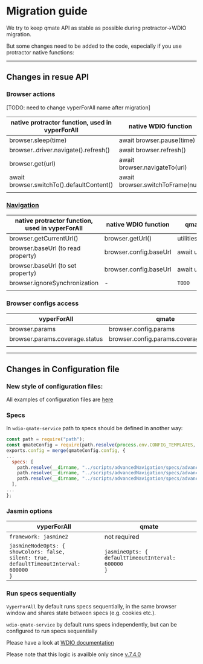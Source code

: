 # Migration guide

We try to keep qmate API as stable as possible during protractor->WDIO migration.

But some changes need to be added to the code, especially if you use protractor native functions:

---
## Changes in resue API
### Browser actions

[TODO: need to change vyperForAll name after migration]

|  native protractor function, used in vyperForAll |  native WDIO function | qmate reuse API function  |
|---|---|---|
| browser.sleep(time)  | await browser.pause(time)  | await util.browser.sleep(time)  |
| browser..driver.navigate().refresh()  | await browser.refresh() | await util.browser.refresh()  |
| browser.get(url)  | await browser.navigateTo(url)  | await non_ui5.common.navigation.navigateToUrl(url)  |
| await browser.switchTo().defaultContent()   |  await browser.switchToFrame(null) | await non_ui5.common.locator.switchToDefaultContent()  |
|   |   |   |



### [Navigation](../../scripts/reuse/ui5/common/modules/navigation.js)

|  native protractor function, used in vyperForAll |  native WDIO function | qmate reuse API function  |
|---|---|---|
| browser.getCurrentUrl()  | browser.getUrl()  | utilities.browser.getCurrentUrl()  |
| browser.baseUrl (to read property) | browser.config.baseUrl  | await util.browser.getBaseUrl()  |
| browser.baseUrl (to set property) | browser.config.baseUrl  | await util.browser.setBaseUrl() |
| browser.ignoreSynchronization | -  | `TODO` |
|   |   |   |


### Browser configs access
|  vyperForAll | qmate |
|---|---|
| browser.params  | browser.config.params |
| browser.params.coverage.status   | browser.config.params.coverage.status |
|   |   |   |


---
## Changes in Configuration file

### New style of configuration files:

All examples of configuration files are [here](../../tests/reuseApi/configurations)


### Specs

In `wdio-qmate-service` path to specs should be defined in another way:

```js
const path = require("path");
const qmateConfig = require(path.resolve(process.env.CONFIG_TEMPLATES, "chrome.headless.conf.js"));
exports.config = merge(qmateConfig.config, {
...
  specs: [
    path.resolve(__dirname, "../scripts/advancedNavigation/specs/advancedNavigation.spec.js"),
    path.resolve(__dirname, "../scripts/advancedNavigation/specs/advancedNavigationInplace.spec.js"),
    path.resolve(__dirname, "../scripts/advancedNavigation/specs/advancedNavigationExplace.spec.js"),
  ],
...
};
```

### Jasmin options
|  vyperForAll | qmate |
|---|---|
|`framework: jasmine2`| not required |
|`jasmineNodeOpts: {`<br>`showColors: false,`<br>`silent: true,`<br>`defaultTimeoutInterval: 600000`<br>`}`|`jasmineOpts: {`<br>`defaultTimeoutInterval: 600000`<br>`}` |


### Run specs sequentially

`VyperForAll` by default runs specs sequentially, in the same browser window and shares state between specs (e.g. cookies etc.).

`wdio-qmate-service` by default runs specs independently, but can be configured to run specs sequentially

Please have a look at [WDIO documentation](https://webdriver.io/docs/organizingsuites/#grouping-test-specs-to-run-sequentially)

Please note that this logic is availble only since [v.7.4.0](https://github.com/webdriverio/webdriverio/blob/main/CHANGELOG.md#v740-2021-04-13)
